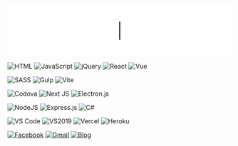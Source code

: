 ![Hello](./WJ.gif)

![HTML](https://img.shields.io/badge/HTML5-E34F26?style=for-the-badge&logo=html5&logoColor=white) 
![JavaScript](https://img.shields.io/badge/-javascript-F7DF1E?&style=for-the-badge&logo=javascript&logoColor=black) 
![jQuery](https://img.shields.io/badge/jquery-%230769AD.svg?style=for-the-badge&logo=jquery&logoColor=white)
![React](https://img.shields.io/badge/-ReactJS-grey?&style=for-the-badge&logo=react&logoColor=61DAFB) 
![Vue](https://img.shields.io/badge/-VueJS-4FC08D?&style=for-the-badge&logo=Vue.js&logoColor=white) 

![SASS](https://img.shields.io/badge/Scss-CC6699?style=for-the-badge&logo=sass&logoColor=white) 
![Gulp](https://img.shields.io/badge/GULP-%23CF4647.svg?style=for-the-badge&logo=gulp&logoColor=white)
![Vite](https://img.shields.io/badge/vite-%23646CFF.svg?style=for-the-badge&logo=vite&logoColor=white)

![Codova](https://img.shields.io/badge/Cordova-E8E8E8?style=for-the-badge&logo=ApacheCordova&logoColor=black) 
![Next JS](https://img.shields.io/badge/Next-black?style=for-the-badge&logo=next.js&logoColor=white) 
![Electron.js](https://img.shields.io/badge/Electron-191970?style=for-the-badge&logo=Electron&logoColor=white)

![NodeJS](https://img.shields.io/badge/node.js-6DA55F?style=for-the-badge&logo=node.js&logoColor=white) 
![Express.js](https://img.shields.io/badge/express.js-%23404d59.svg?style=for-the-badge&logo=express&logoColor=%2361DAFB)
![C#](https://img.shields.io/badge/c%23-%23239120.svg?style=for-the-badge&logo=c-sharp&logoColor=white)

![VS Code](https://img.shields.io/badge/-VSCode-007ACC?&style=for-the-badge&logo=visual-studio-code&logoColor=white) 
![VS2019](https://img.shields.io/badge/-Visual&nbsp;Studio-5C2D91?&style=for-the-badge&logo=visual-studio&logoColor=white) 
![Vercel](https://img.shields.io/badge/Vercel-000000?style=for-the-badge&logo=vercel&logoColor=white)
![Heroku](https://img.shields.io/badge/Heroku-430098?style=for-the-badge&logo=Heroku&logoColor=white)

[![Facebook](https://img.shields.io/badge/Facebook-%231877F2.svg?style=for-the-badge&logo=Facebook&logoColor=white)](https://www.facebook.com/Lin.WeiJ/)
[![Gmail](https://img.shields.io/badge/Gmail-D14836?style=for-the-badge&logo=gmail&logoColor=white)](mailto:weijlin850621@gmail.com)
[![Blog](https://img.shields.io/badge/Blog-12100E?style=for-the-badge)](https://weij0.me/)

